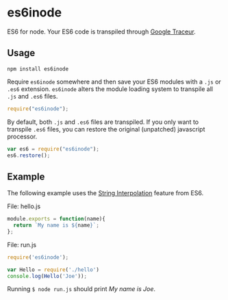 # es6inode

ES6 for node. Your ES6 code is transpiled through [Google Traceur](https://github.com/google/traceur-compiler).

## Usage

```shell
npm install es6inode
```

Require `es6inode` somewhere and then save your ES6 modules with a `.js` or `.es6` extension. `es6inode` alters the module loading system to transpile all `.js` and `.es6` files.

```javascript
require("es6inode");
```

By default, both `.js` and `.es6` files are transpiled. If you only want to transpile `.es6` files, you can restore the original (unpatched) javascript processor.

```javascript
var es6 = require("es6inode");
es6.restore();
```

## Example

The following example uses the [String Interpolation](http://tc39wiki.calculist.org/es6/template-strings/) feature from ES6.

File: hello.js

```javascript
module.exports = function(name){
  return `My name is ${name}`;
};
```

File: run.js

```javascript
require('es6inode');

var Hello = require('./hello')
console.log(Hello('Joe'));
```

Running `$ node run.js` should print *My name is Joe*.